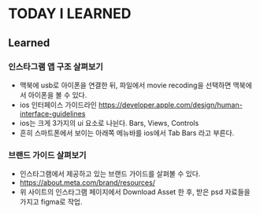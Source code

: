 # TODAY I LEARNED

## Learned

### 인스타그램 앱 구조 살펴보기

- 맥북에 usb로 아이폰을 연결한 뒤, 파일에서 movie recoding을 선택하면 맥북에서 아이폰을 볼 수 있다.
- ios 인터페이스 가이드라인 https://developer.apple.com/design/human-interface-guidelines
- ios는 크게 3가지의 ui 요소로 나뉜다. Bars, Views, Controls
- 흔히 스마트폰에서 보이는 아래쪽 메뉴바를 ios에서 Tab Bars 라고 부른다.

### 브랜드 가이드 살펴보기

- 인스타그램에서 제공하고 있는 브랜드 가이드를 살펴볼 수 있다.
- https://about.meta.com/brand/resources/
- 위 사이트의 인스타그램 페이지에서 Download Asset 한 후, 받은 psd 자료들을 가지고 figma로 작업.

